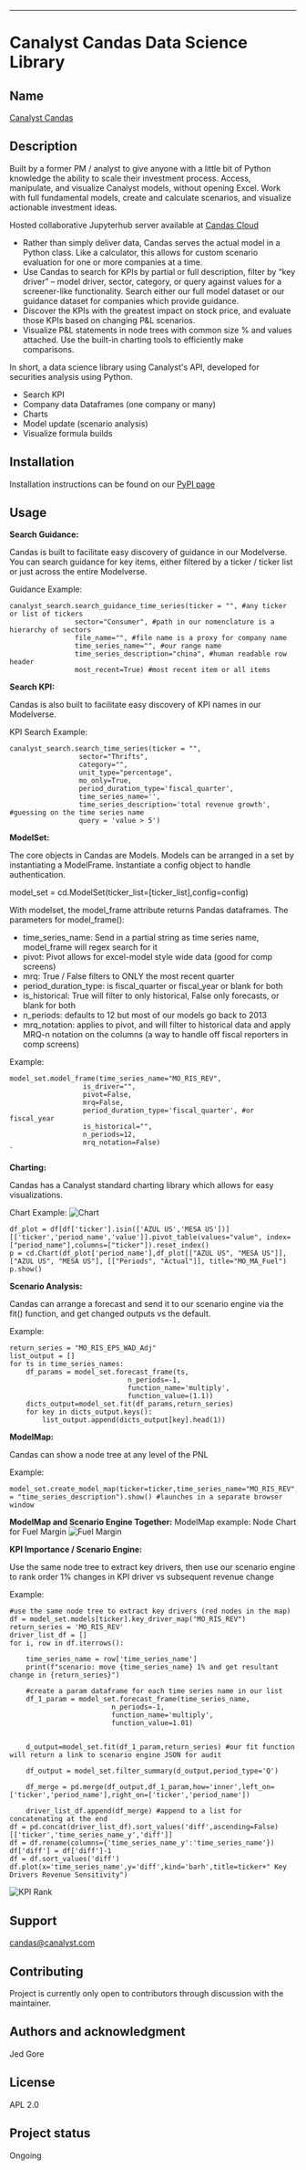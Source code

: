 ***

# Canalyst Candas Data Science Library

## Name
[Canalyst Candas](https://canalyst.com/candas/)

## Description
Built by a former PM / analyst to give anyone with a little bit of Python knowledge the ability to scale their investment process. Access, manipulate, and visualize Canalyst models, without opening Excel. Work with full fundamental models, create and calculate scenarios, and visualize actionable investment ideas.

Hosted collaborative Jupyterhub server available at [Candas Cloud](http://candas.cloud/)

- Rather than simply deliver data, Candas serves the actual model in a Python class. Like a calculator, this allows for custom scenario evaluation for one or more companies at a time.
- Use Candas to search for KPIs by partial or full description, filter by “key driver” – model driver, sector, category, or query against values for a screener-like functionality.  Search either our full model dataset or our guidance dataset for companies which provide guidance.
- Discover the KPIs with the greatest impact on stock price, and evaluate those KPIs based on changing P&L scenarios.
- Visualize P&L statements in node trees with common size % and values attached. Use the built-in charting tools to efficiently make comparisons. 

In short, a data science library using Canalyst's API, developed for securities analysis using Python.  
- Search KPI
- Company data Dataframes (one company or many)
- Charts
- Model update (scenario analysis)
- Visualize formula builds

## Installation
Installation instructions can be found on our [PyPI page](https://pypi.org/project/canalyst-candas/)

## Usage

<b>Search Guidance:</b>

Candas is built to facilitate easy discovery of guidance in our Modelverse.  You can search guidance for key items, either filtered by a ticker / ticker list or just across the entire Modelverse.

Guidance Example:

```
canalyst_search.search_guidance_time_series(ticker = "", #any ticker or list of tickers 
                sector="Consumer", #path in our nomenclature is a hierarchy of sectors
                file_name="", #file name is a proxy for company name
                time_series_name="", #our range name
                time_series_description="china", #human readable row header
                most_recent=True) #most recent item or all items 
```

<b>Search KPI:</b>

Candas is also built to facilitate easy discovery of KPI names in our Modelverse.

KPI Search Example:

```
canalyst_search.search_time_series(ticker = "",
                 sector="Thrifts",
                 category="",
                 unit_type="percentage",
                 mo_only=True,
                 period_duration_type='fiscal_quarter',
                 time_series_name='',
                 time_series_description='total revenue growth', #guessing on the time series name
                 query = 'value > 5')
```

<b>ModelSet:</b>

The core objects in Candas are Models.
Models can be arranged in a set by instantiating a ModelFrame.
Instantiate a config object to handle authentication.

model_set = cd.ModelSet(ticker_list=[ticker_list],config=config) 

With modelset, the model_frame attribute returns Pandas dataframes.
The parameters for model_frame():
- time_series_name: Send in a partial string as time series name, model_frame will regex search for it
- pivot: Pivot allows for excel-model style wide data (good for comp screens)
- mrq: True / False filters to ONLY the most recent quarter
- period_duration_type: is fiscal_quarter or fiscal_year or blank for both
- is_historical: True will filter to only historical, False only forecasts, or blank for both
- n_periods: defaults to 12 but most of our models go back to 2013
- mrq_notation: applies to pivot, and will filter to historical data and apply MRQ-n notation on the columns (a way to handle off fiscal reporters in comp screens)

Example:

```
model_set.model_frame(time_series_name="MO_RIS_REV",
                  is_driver="",
                  pivot=False,
                  mrq=False,
                  period_duration_type='fiscal_quarter', #or fiscal_year
                  is_historical="",
                  n_periods=12,
                  mrq_notation=False)
`

```

<b>Charting:</b>

Candas has a Canalyst standard charting library which allows for easy visualizations.

Chart Example:
![Chart](https://github.com/canalyst-candas/canalyst-candas/blob/main/c1.JPG)

```
df_plot = df[df['ticker'].isin(['AZUL US','MESA US'])][['ticker','period_name','value']].pivot_table(values="value", index=["period_name"],columns=["ticker"]).reset_index()
p = cd.Chart(df_plot['period_name'],df_plot[["AZUL US", "MESA US"]],["AZUL US", "MESA US"], [["Periods", "Actual"]], title="MO_MA_Fuel")
p.show()
```

<b>Scenario Analysis:</b>

Candas can arrange a forecast and send it to our scenario engine via the fit() function, and get changed outputs vs the default.

Example:

```
return_series = "MO_RIS_EPS_WAD_Adj"
list_output = []
for ts in time_series_names:
    df_params = model_set.forecast_frame(ts,
                             n_periods=-1,
                             function_name='multiply',
                             function_value=(1.1))
    dicts_output=model_set.fit(df_params,return_series)
    for key in dicts_output.keys():
        list_output.append(dicts_output[key].head(1))
```

<b>ModelMap:</b>

Candas can show a node tree at any level of the PNL

Example:

```
model_set.create_model_map(ticker=ticker,time_series_name="MO_RIS_REV",col_for_labels = "time_series_description").show() #launches in a separate browser window
```

<b>ModelMap and Scenario Engine Together:</b>
ModelMap example: Node Chart for Fuel Margin
![Fuel Margin](https://github.com/canalyst-candas/canalyst-candas/blob/main/c2.JPG)

<b>KPI Importance / Scenario Engine:</b> 

Use the same node tree to extract key drivers, then use our scenario engine to rank order 1% changes in KPI driver vs subsequent revenue change

Example:

```
#use the same node tree to extract key drivers (red nodes in the map)
df = model_set.models[ticker].key_driver_map("MO_RIS_REV")
return_series = 'MO_RIS_REV'
driver_list_df = []
for i, row in df.iterrows():

    time_series_name = row['time_series_name']
    print(f"scenario: move {time_series_name} 1% and get resultant change in {return_series}")

    #create a param dataframe for each time series name in our list
    df_1_param = model_set.forecast_frame(time_series_name,
                         n_periods=-1,
                         function_name='multiply',
                         function_value=1.01)


    d_output=model_set.fit(df_1_param,return_series) #our fit function will return a link to scenario engine JSON for audit

    df_output = model_set.filter_summary(d_output,period_type='Q')

    df_merge = pd.merge(df_output,df_1_param,how='inner',left_on=['ticker','period_name'],right_on=['ticker','period_name'])

    driver_list_df.append(df_merge) #append to a list for concatenating at the end
df = pd.concat(driver_list_df).sort_values('diff',ascending=False)[['ticker','time_series_name_y','diff']]
df = df.rename(columns={'time_series_name_y':'time_series_name'})
df['diff'] = df['diff']-1
df = df.sort_values('diff')
df.plot(x='time_series_name',y='diff',kind='barh',title=ticker+" Key Drivers Revenue Sensitivity")
```
![KPI Rank](https://github.com/canalyst-candas/canalyst-candas/blob/main/c3.JPG)


## Support
candas@canalyst.com

## Contributing
Project is currently only open to contributors through discussion with the maintainer.

## Authors and acknowledgment
Jed Gore

## License
APL 2.0 

## Project status
Ongoing

